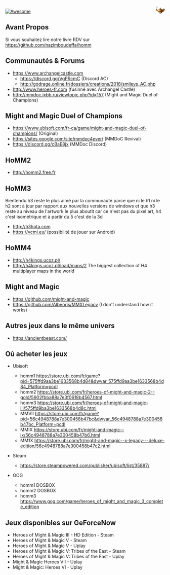 <img src="lampe-magique.gif" align="right">

[![Awesome](https://cdn.rawgit.com/sindresorhus/awesome/d7305f38d29fed78fa85652e3a63e154dd8e8829/media/badge.svg)](https://github.com/sindresorhus/awesome)

Avant Propos
---

Si vous souhaitez lire notre livre RDV sur https://github.com/nazimboudeffa/homm


Communautés & Forums
---

- https://www.archangelcastle.com
  - https://discord.gg/VgPRcmC (Discord AC)
  - http://godrage.online.fr/dossiers/creations/2018/smileys_AC.php
- http://www.heroes-fr.com (fusinné avec Archangel Castle)
- http://mmdoc.ixbb.ru/viewtopic.php?id=157 (Might and Magic Duel of Champions)

Might and Magic Duel of Champions
---
- https://www.ubisoft.com/fr-ca/game/might-and-magic-duel-of-champions/ (Original)
- https://sites.google.com/site/mmdoc4ever/ (MMDoC Revival)
- https://discord.gg/cBaE8jx (MMDoc Discord)

HoMM2
---
- http://homm2.free.fr

HoMM3
---

Bientendu h3 reste le plus aimé par la communauté parce que ni le h1 ni le h2 sont à jour par rapport aux nouvelles versions de windows et que h3 reste au niveau de l'artwork le plus aboutit car ce n'est pas du pixel art, h4 c'est isométrique et à partir du 5 c'est de la 3d

- http://h3hota.com
- https://vcmi.eu/ (possibilité de jouer sur Android)

HoMM4
---
- http://h4kings.ucoz.pl/
- http://h4kings.ucoz.pl/load/maps/2 The biggest collection of H4 multiplayer maps in the world

Might and Magic
---
- https://github.com/might-and-magic
- https://github.com/Albeoris/MMXLegacy (I don't understand how it works)

Autres jeux dans le même univers
---
- https://ancientbeast.com/

Où acheter les jeux
---
- Ubisoft
  - homm1 https://store.ubi.com/fr/game?pid=575ffd9aa3be1633568b4d84&dwvar_575ffd9aa3be1633568b4d84_Platform=pcdl
  - homm2 https://store.ubi.com/fr/heroes-of-might-and-magic-2--gold/5902fbba88a7e3f0618b4567.html
  - homm3 https://store.ubi.com/fr/heroes-of-might-and-magic-iii/575ffd9ba3be1633568b4d8c.html
  - MMVII https://store.ubi.com/fr/game?pid=56c4948788a7e300458b47bc&dwvar_56c4948788a7e300458b47bc_Platform=pcdl
  - MMIX https://store.ubi.com/fr/might-and-magic--ix/56c4948788a7e300458b47b6.html
  - MM1X https://store.ubi.com/fr/might-and-magic--x-legacy---deluxe-edition/56c4948788a7e300458b47c2.html

- Steam
  - https://store.steampowered.com/publisher/ubisoft/list/35887/

- GOG
  - homm1 DOSBOX
  - homm2 DOSBOX
  - homm3 https://www.gog.com/game/heroes_of_might_and_magic_3_complete_edition
  
Jeux disponibles sur GeForceNow
---

- Heroes of Might & Magic III - HD Edition - Steam
- Heroes of Might & Magic V - Steam
- Heroes of Might & Magic V - Uplay
- Heroes of Might & Magic V: Tribes of the East - Steam
- Heroes of Might & Magic V: Tribes of the East - Uplay
- Might & Magic Heroes VII - Uplay
- Might & Magic: Heroes VI - Uplay
